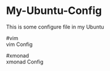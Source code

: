 My-Ubuntu-Config
================

This is some configure file in my Ubuntu    

#vim   
vim Config

#xmonad   
xmonad Config
